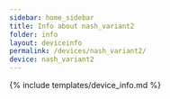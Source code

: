 ```yaml
---
sidebar: home_sidebar
title: Info about nash_variant2
folder: info
layout: deviceinfo
permalink: /devices/nash_variant2/
device: nash_variant2
---
```

{% include templates/device_info.md %}

